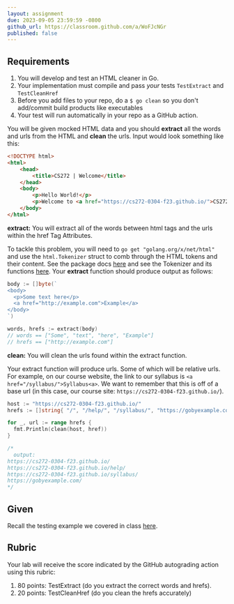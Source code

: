 ```yaml
---
layout: assignment
due: 2023-09-05 23:59:59 -0800
github_url: https://classroom.github.com/a/WoFJcNGr
published: false
---
```


## Requirements

1. You will develop and test an HTML cleaner in Go.
1. Your implementation must compile and pass *your* tests `TestExtract` and `TestCleanHref`
1. Before you add files to your repo, do a `$ go clean` so you don't add/commit build products like executables
1. Your test will run automatically in your repo as a GitHub action.

You will be given mocked HTML data and you should **extract** all the words and urls from the HTML and **clean** 
the urls. Input would look something like this:

```html
<!DOCTYPE html>
<html>
    <head>
        <title>CS272 | Welcome</title>
    </head>
    <body>
        <p>Hello World!</p>
        <p>Welcome to <a href="https://cs272-0304-f23.github.io/">CS272</a>!</p>
    </body>
</html>
```

**extract:** You will extract all of the words between html tags and the urls within the href Tag Attributes.

To tackle this problem, you will need to `go get "golang.org/x/net/html"` and use the `html.Tokenizer` struct to 
comb through the HTML tokens and their content. See the package docs [here](https://pkg.go.dev/golang.org/x/net@v0.12.0/html)
and see the Tokenizer and its functions [here](https://pkg.go.dev/golang.org/x/net@v0.12.0/html#Tokenizer). Your 
**extract** function should produce output as follows:


```go
body := []byte(`
<body>
  <p>Some text here</p>
  <a href="http://example.com">Example</a>
</body>
`)

words, hrefs := extract(body)
// words == ["Some", "text", "here", "Example"]
// hrefs == ["http://example.com"]
```

**clean:** You will clean the urls found within the extract function.

Your extract function will produce urls. Some of which will be relative urls. For example, on our course
website, the link to our syllabus is `<a href="/syllabus/">Syllabus<a>`. We want to remember that this is off
of a base url (in this case, our course site: `https://cs272-0304-f23.github.io/`).

```go
host := "https://cs272-0304-f23.github.io/"
hrefs := []string{ "/", "/help/", "/syllabus/", "https://gobyexample.com/" }

for _, url := range hrefs {
  fmt.Println(clean(host, href))
}

/*
  output:
https://cs272-0304-f23.github.io/
https://cs272-0304-f23.github.io/help/
https://cs272-0304-f23.github.io/syllabus/
https://gobyexample.com/
*/
```

## Given

Recall the testing example we covered in class [here](https://github.com/cs272-0304-f23/inclass/tree/main/week02).

## Rubric
Your lab will receive the score indicated by the GitHub autograding action using this rubric:
1. 80 points: TestExtract (do you extract the correct words and hrefs).
1. 20 points: TestCleanHref (do you clean the hrefs accurately)
